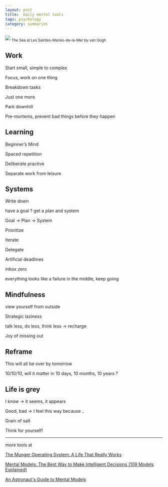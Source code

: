 ```yaml
---
layout: post
title:  Daily mental tools 
tags: psychology
category: summaries 
---
```


![](https://www.vangoghmuseum.nl/download/6e320ca7-a502-4e56-abde-4222c3332ef4.jpg)
<sub>The Sea at Les Saintes-Maries-de-la-Mer by van Gogh</sub>


## Work

Start small, simple to complex 

Focus, work on one thing 

Breakdown tasks 

Just one more 

Park downhill 

Pre-mortems, prevent bad things before they happen 

## Learning 

Beginner’s Mind

Spaced repetition 

Deliberate practive 

Separate work from leisure 

## Systems

Write down 

have a goal ? get a plan and system 

Goal -> Plan -> System 

Prioritize 

Iterate

Delegate 

Artificial deadlines

inbox zero 

everything looks like a failure in the middle, keep going 

## Mindfulness

view yourself from outside 

Strategic laziness

talk less, do less, think less -> recharge 

Joy of missing out 

## Reframe

This will all be over by tomorrow 

10/10/10, will it matter in 10 days, 10 months, 10 years ?


## Life is grey 

I know -> it seems, it appears 

Good, bad -> I feel this way because .. 

Grain of salt 

Think for yourself! 

---

more tools at 

[The Munger Operating System: A Life That Really Works](https://fs.blog/2016/04/munger-operating-system/)

[Mental Models: The Best Way to Make Intelligent Decisions (109 Models Explained)](https://fs.blog/mental-models/)

[An Astronaut's Guide to Mental Models](https://fs.blog/2020/02/mental-models-in-space/)
